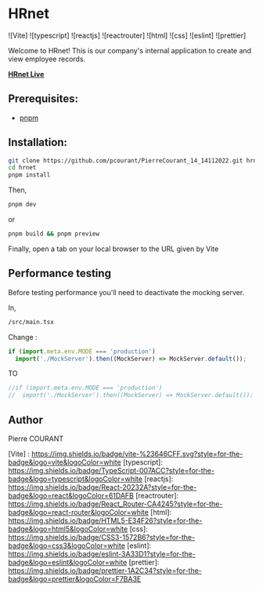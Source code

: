 # HRnet

![Vite]
![typescript]
![reactjs]
![reactrouter]
![html]
![css]
![eslint]
![prettier]

Welcome to HRnet! This is our company's internal application to create and view employee records.

[**HRnet Live**](https://pcourant.github.io/PierreCourant_14_14112022/)

## Prerequisites:

- [pnpm](https://pnpm.io/installation)

## Installation:

```bash
git clone https://github.com/pcourant/PierreCourant_14_14112022.git hrnet
cd hrnet
pnpm install
```

Then,

```bash
pnpm dev
```

or

```bash
pnpm build && pnpm preview
```

Finally, open a tab on your local browser to the URL given by Vite

## Performance testing

Before testing performance you'll need to deactivate the mocking server.

In,

```bash
/src/main.tsx

```

Change :

```javascript
if (import.meta.env.MODE === 'production')
  import('./MockServer').then((MockServer) => MockServer.default());
```

TO

```javascript
//if (import.meta.env.MODE === 'production')
//  import('./MockServer').then((MockServer) => MockServer.default());
```

## Author

Pierre COURANT

[Vite] : https://img.shields.io/badge/vite-%23646CFF.svg?style=for-the-badge&logo=vite&logoColor=white
[typescript]: https://img.shields.io/badge/TypeScript-007ACC?style=for-the-badge&logo=typescript&logoColor=white
[reactjs]: https://img.shields.io/badge/React-20232A?style=for-the-badge&logo=react&logoColor=61DAFB
[reactrouter]: https://img.shields.io/badge/React_Router-CA4245?style=for-the-badge&logo=react-router&logoColor=white
[html]: https://img.shields.io/badge/HTML5-E34F26?style=for-the-badge&logo=html5&logoColor=white
[css]: https://img.shields.io/badge/CSS3-1572B6?style=for-the-badge&logo=css3&logoColor=white
[eslint]: https://img.shields.io/badge/eslint-3A33D1?style=for-the-badge&logo=eslint&logoColor=white
[prettier]: https://img.shields.io/badge/prettier-1A2C34?style=for-the-badge&logo=prettier&logoColor=F7BA3E
